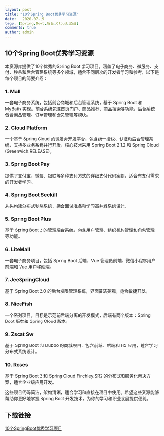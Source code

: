 ```yaml
---
layout: post
title: "10个Spring Boot优秀学习资源"
date:   2020-07-19
tags: [Spring,Boot,后台,Cloud,适合]
comments: true
author: admin
---
```

## 10个Spring Boot优秀学习资源

本资源库提供了10个优秀的Spring Boot 学习项目，涵盖了电子商务、微服务、支付、秒杀和后台管理系统等多个领域，适合不同层次的开发者学习和参考。以下是每个项目的简要介绍：

### 1. Mall
一套电子商务系统，包括前台商城和后台管理系统，基于 Spring Boot 和 MyBatis 实现。前台系统包含首页门户、商品推荐、商品搜索等功能，后台系统包含商品管理、订单管理和会员管理等模块。

### 2. Cloud Platform
一个基于 Spring Cloud 的微服务开发平台，包含统一授权、认证和后台管理系统，支持多业务系统并行开发。核心技术采用 Spring Boot 2.1.2 和 Spring Cloud (Greenwich.RELEASE)。

### 3. Spring Boot Pay
提供了支付宝、微信、银联等多种支付方式的详细支付代码案例，适合有支付需求的开发者学习。

### 4. Spring Boot Seckill
从头构建分布式秒杀系统，适合面试准备和学习高并发系统设计。

### 5. Spring Boot Plus
基于 Spring Boot 2 的管理后台系统，包含用户管理、组织机构管理和角色管理等功能。

### 6. LiteMall
一套电子商务项目，包括 Spring Boot 后端、Vue 管理员前端、微信小程序用户前端和 Vue 用户移动端。

### 7. JeeSpringCloud
基于 Spring Boot 2.0 的后台权限管理系统，界面简洁美观，适合敏捷开发。

### 8. NiceFish
一个系列项目，目标是示范前后端分离的开发模式，后端有两个版本：Spring Boot 版本和 Spring Cloud 版本。

### 9. Zscat Sw
基于 Spring Boot 和 Dubbo 的商城项目，包含前端、后端和 H5 应用，适合学习分布式系统设计。

### 10. Roses
基于 Spring Boot 2 和 Spring Cloud Finchley.SR2 的分布式和服务化解决方案，适合企业级应用开发。

这些项目代码简洁，架构清晰，适合学习和直接在项目中使用。希望这些资源能够帮助你更好地掌握 Spring Boot 开发技术，为你的学习和职业发展提供便利。

## 下载链接

[10个SpringBoot优秀学习项目](https://pan.quark.cn/s/9a03ba4de103)